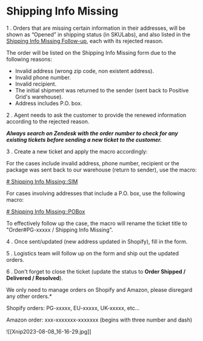 # Shipping Info Missing

1 . Orders that are missing certain information in their addresses, will be shown as “Opened” in shipping status (in SKULabs), and also listed in the [Shipping Info Missing Follow-up](https://docs.google.com/spreadsheets/d/1JGEB4lF3NW7xdm78EnAu3EREmbbfI07jiRqdN3u9QWw/edit?usp=sharing), each with its rejected reason.  

The order will be listed on the Shipping Info Missing form due to the following reasons:

- Invalid address (wrong zip code, non existent address).
- Invalid phone number.
- Invalid recipient. 
- The initial shipment was returned to the sender (sent back to Positive Grid's warehouse). 
- Address includes P.O. box.

   
2 . Agent needs to ask the customer to provide the renewed information according to the rejected reason. 

***Always search on Zendesk with the order number to check for any existing tickets before sending a new ticket to the customer.***


3 . Create a new ticket and apply the macro accordingly:

For the cases include invalid address, phone number, recipient or the package was sent back to our warehouse (return to sender), use the macro:

 <u># Shipping Info Missing::SIM</u>

For cases involving addresses that include a P.O. box, use the following macro:

<u># Shipping Info Missing::POBox</u>

To effectively follow up the case, the macro will rename the ticket title to "Order#PG-xxxxx / Shipping Info Missing".
   
   
4 . Once sent/updated (new address updated in Shopify), fill in the form.  
   
5 . Logistics team will follow up on the form and ship out the updated orders.

6 . Don't forget to close the ticket (update the status to **Order Shipped / Delivered / Resolved**). 



We only need to manage orders on Shopify and Amazon, please disregard any other orders.*

Shopify orders: PG-xxxxx, EU-xxxxx, UK-xxxxx, etc...

Amazon order: xxx-xxxxxxx-xxxxxxx 
(begins with three number and dash)


![[Xnip2023-08-08_16-16-29.jpg]]